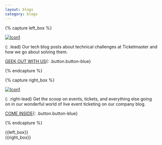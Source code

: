```yaml
---
layout: blogs
category: blogs
---
```



{% capture left_box %}

[![Icon1](/assets/img/blogs/tm-tech-logo.svg)](http://tech.ticketmaster.com)

{: .lead}
Our tech blog posts about technical challenges at Ticketmaster and how we go about solving them.

[GEEK OUT WITH US](http://tech.ticketmaster.com){: .button.button-blue}

{% endcapture %}


{% capture right_box %}

[![Icon1](/assets/img/blogs/ticketmaster-insider-logo.svg)](http://insider.ticketmaster.com)

{: .right-lead}
Get the scoop on events, tickets, and everything else going on in our wonderful world of live event ticketing on our company blog.

[COME INSIDE](http://insider.ticketmaster.com){: .button.button-blue}

{% endcapture %}

<div class="row row-blogs">
    <div class="row-container row-container-blogs">
<div class="col-xs-12 box-left" markdown="1">
{{left_box}}
</div>
<div class="col-xs-12 box-right" markdown="1">
{{right_box}}
</div>
     </div>
</div>
